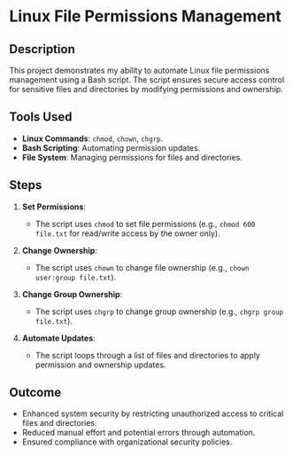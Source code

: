 # Linux File Permissions Management

## Description
This project demonstrates my ability to automate Linux file permissions management using a Bash script. The script ensures secure access control for sensitive files and directories by modifying permissions and ownership.

## Tools Used
- **Linux Commands**: `chmod`, `chown`, `chgrp`.
- **Bash Scripting**: Automating permission updates.
- **File System**: Managing permissions for files and directories.

## Steps
1. **Set Permissions**:
   - The script uses `chmod` to set file permissions (e.g., `chmod 600 file.txt` for read/write access by the owner only).

2. **Change Ownership**:
   - The script uses `chown` to change file ownership (e.g., `chown user:group file.txt`).

3. **Change Group Ownership**:
   - The script uses `chgrp` to change group ownership (e.g., `chgrp group file.txt`).

4. **Automate Updates**:
   - The script loops through a list of files and directories to apply permission and ownership updates.

## Outcome
- Enhanced system security by restricting unauthorized access to critical files and directories.
- Reduced manual effort and potential errors through automation.
- Ensured compliance with organizational security policies.

